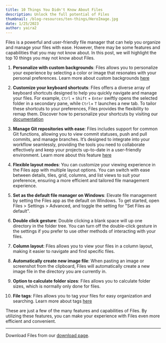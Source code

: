 ```yaml
---
title: 10 Things You Didn't Know About Files
description: Unlock the full potential of Files
thumbnail: /blog-resources/ten-things/HeroImage.jpg
date: 1/25/2023
author: yaira2
---
```


Files is a powerful and user-friendly file manager that can help you organize and manage your files with ease. However, there may be some features and capabilities that you may not know about. In this post, we will highlight the top 10 things you may not know about Files.

1. **Personalize with custom backgrounds**: Files allows you to personalize your experience by selecting a color or image that resonates with your personal preferences. Learn more about custom backgrounds [here](/docs/customize-settings/appearance)

2. **Customize your keyboard shortcuts**: Files offers a diverse array of keyboard shortcuts designed to help you quickly navigate and manage your files. For example, `Ctrl` + `Shift` + `Enter` swiftly opens the selected folder in a secondary pane, while `Ctrl`+ `T` launches a new tab. To tailor these shortcuts to your preferences, Files provides the flexibility to remap them. Discover how to personalize your shortcuts by visiting our [documentation](/docs/customize-settings/actions)

3. **Manage Git repositories with ease**: Files includes support for common Git functions, allowing you to view commit statuses, push and pull commits, and manage branches. It’s designed to integrate into your workflow seamlessly, providing the tools you need to collaborate effectively and keep your projects up-to-date in a user-friendly environment. Learn more about this feature [here](/docs/features/git)

4. **Flexible layout modes**: You can customize your viewing experience in the Files app with multiple layout options. You can switch with ease between details, tiles, grid, columns, and list views to suit your preference, ensuring a more efficient and tailored file management experience.

5. **Set as the default file manager on Windows**: Elevate file management by setting the Files app as the default on Windows. To get started, open Files > Settings > Advanced, and toggle the setting for "Set Files as default".

6. **Double click gesture**: Double clicking a blank space will up one directory in the folder tree. You can turn off the double-click gesture in the settings if you prefer to use other methods of interacting with your files.

7. **Column layout**: Files allows you to view your files in a column layout, making it easier to navigate and find specific files.

8. **Automatically create new image file**: When pasting an image or screenshot from the clipboard, Files will automatically create a new image file in the directory you are currently in.

9. **Option to calculate folder sizes**: Files allows you to calculate folder sizes, which is normally only done for files.

10. **File tags**: Files allows you to tag your files for easy organization and searching. Learn more about tags [here](/docs/features/tags)

These are just a few of the many features and capabilities of Files. By utilizing these features, you can make your experience with Files even more efficient and convenient.

---

Download Files from our [download page](/download/).
